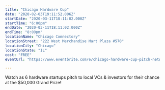 ```yaml
---
title: "Chicago Hardware Cup"
date: "2020-02-03T19:11:52.006Z"
startDate: "2020-03-11T18:11:02.000Z"
startTime: "6:00pm"
endDate: "2020-03-11T18:11:02.000Z"
endTime: "8:00pm"
locationName: "Chicago Connectory"
locationStreet: "222 West Merchandise Mart Plaza #570"
locationCity: "Chicago"
locationState: "IL"
cost: "FREE"
eventUrl: "https://www.eventbrite.com/e/chicago-hardware-cup-pitch-networking-event-tickets-89648295465?aff=ebdssbdestsearch"

---
```


Watch as 6 hardware startups pitch to local VCs & investors for their chance at the $50,000 Grand Prize!

